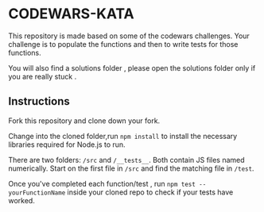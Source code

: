 # CODEWARS-KATA

This repository is made based on some of the codewars challenges.
Your challenge is to populate the functions and then to write tests for those functions.

You will also find a solutions folder , please open the solutions folder only if you are really stuck .

## Instructions

Fork this repository and clone down your fork.

Change into the cloned folder,run `npm install` to install the necessary libraries required for Node.js to run.

There are two folders: `/src` and `/__tests__`. Both contain JS files named numerically. Start on the first file in `/src` and find the matching file in `/test`. 

Once you've completed each function/test , run `npm test -- yourFunctionName` inside your cloned repo to check if your tests have worked.




